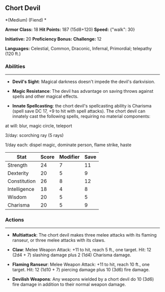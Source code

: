 ## Chort Devil
*(Medium) (Fiend) *

**Armor Class:** 18
**Hit Points:** 187 (15d8+120)
**Speed:** {"walk": 30}

**Initiative:** 20
**Proficiency Bonus:**
**Challenge:** 12

**Languages:** Celestial, Common, Draconic, Infernal, Primordial; telepathy (120 ft.)

### Abilities
 --- 
- **Devil's Sight**: Magical darkness doesn't impede the devil's darkvision.

- **Magic Resistance**: The devil has advantage on saving throws against spells and other magical effects.

- **Innate Spellcasting**: the chort devil's spellcasting ability is Charisma (spell save DC 17, +9 to hit with spell attacks). The chort devil can innately cast the following spells, requiring no material components:

at will: blur, magic circle, teleport

3/day: scorching ray (5 rays)

1/day each: dispel magic, dominate person, flame strike, haste



| Stat | Score | Modifier | Save |
| ---- | ---- | ---- | ---- |
| Strength | 24 | 7 | 11 |
| Dexterity | 20 | 5 | 9 |
| Constitution | 26 | 8 | 12 |
| Intelligence | 18 | 4 | 8 |
| Wisdom | 20 | 5 | 5 |
| Charisma | 20 | 5 | 9 |

### Actions
 --- 
- **Multiattack**: The chort devil makes three melee attacks with its flaming ranseur, or three melee attacks with its claws.

- **Claw**: Melee Weapon Attack: +11 to hit, reach 5 ft., one target. Hit: 12 (2d4 + 7) slashing damage plus 2 (1d4) Charisma damage.

- **Flaming Ranseur**: Melee Weapon Attack: +11 to hit, reach 10 ft., one target. Hit: 12 (1d10 + 7) piercing damage plus 10 (3d6) fire damage.

- **Devilish Weapons**: Any weapons wielded by a chort devil do 10 (3d6) fire damage in addition to their normal weapon damage.

